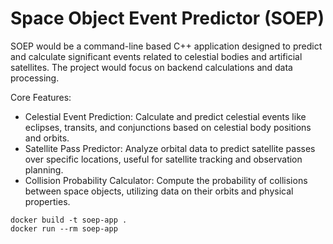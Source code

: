 # Space Object Event Predictor (SOEP)

SOEP would be a command-line based C++ application designed to predict and calculate significant events related to celestial bodies and artificial satellites. The project would focus on backend calculations and data processing.

Core Features:

- Celestial Event Prediction: Calculate and predict celestial events like eclipses, transits, and conjunctions based on celestial body positions and orbits.
- Satellite Pass Predictor: Analyze orbital data to predict satellite passes over specific locations, useful for satellite tracking and observation planning.
- Collision Probability Calculator: Compute the probability of collisions between space objects, utilizing data on their orbits and physical properties.

```
docker build -t soep-app .
docker run --rm soep-app
```
